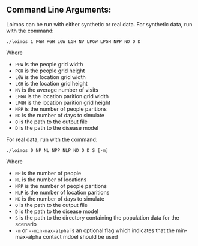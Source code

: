 ## Command Line Arguments:

Loimos can be run with either synthetic or real data. For synthetic data,
run with the command:

```./loimos 1 PGW PGH LGW LGH NV LPGW LPGH NPP ND O D```

Where
- `PGW` is the people grid width
- `PGH` is the people grid height
- `LGW` is the location grid width
- `LGH` is the location grid height
- `NV` is the average number of visits
- `LPGW` is the location parition grid width
- `LPGH` is the location parition grid height
- `NPP` is the number of people paritions
- `ND` is the number of days to simulate
- `O` is the path to the output file
- `D` is the path to the disease model 

For real data, run with the command:

```./loimos 0 NP NL NPP NLP ND O D S [-m]```

Where
- `NP` is the number of people
- `NL` is the number of locations
- `NPP` is the number of people paritions
- `NLP` is the number of location paritions
- `ND` is the number of days to simulate
- `O` is the path to the output file
- `D` is the path to the disease model
- `S` is the path to the directory containing the population data for the
  scenario
- `-m` or `--min-max-alpha` is an optional flag which indicates that the
  min-max-alpha contact mdoel should be used
